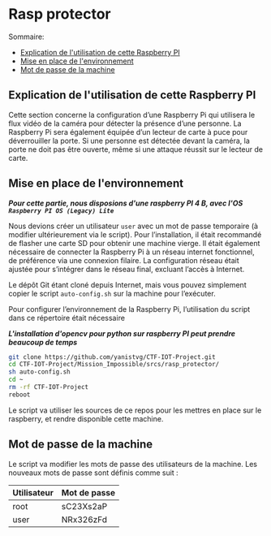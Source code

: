 # Rasp protector

Sommaire:

- [Explication de l'utilisation de cette Raspberry PI](#explication-de-lutilisation-de-cette-raspberry-pi)
- [Mise en place de l'environnement](#mise-en-place-de-lenvironnement)
- [Mot de passe de la machine](#mot-de-passe-de-la-machine)

## Explication de l'utilisation de cette Raspberry PI

Cette section concerne la configuration d’une Raspberry Pi qui utilisera le flux vidéo de la caméra pour détecter la présence d’une personne. La Raspberry Pi sera également équipée d’un lecteur de carte à puce pour déverrouiller la porte. Si une personne est détectée devant la caméra, la porte ne doit pas être ouverte, même si une attaque réussit sur le lecteur de carte.

## Mise en place de l'environnement

***Pour cette partie, nous disposions d'une raspberry PI 4 B, avec l'OS `Raspberry PI OS (Legacy) Lite`***

Nous devions créer un utilisateur `user` avec un mot de passe temporaire (à modifier ultérieurement via le script). Pour l’installation, il était recommandé de flasher une carte SD pour obtenir une machine vierge. Il était également nécessaire de connecter la Raspberry Pi à un réseau internet fonctionnel, de préférence via une connexion filaire. La configuration réseau était ajustée pour s’intégrer dans le réseau final, excluant l’accès à Internet.

Le dépôt Git étant cloné depuis Internet, mais vous pouvez simplement copier le script `auto-config.sh` sur la machine pour l’exécuter.

Pour configurer l’environnement de la Raspberry Pi, l’utilisation du script dans ce répertoire était nécessaire

***L'installation d'opencv pour python sur raspberry PI peut prendre beaucoup de temps***

```sh
git clone https://github.com/yanistvg/CTF-IOT-Project.git
cd CTF-IOT-Project/Mission_Impossible/srcs/rasp_protector/
sh auto-config.sh
cd ~
rm -rf CTF-IOT-Project
reboot
```

Le script va utiliser les sources de ce repos pour les mettres en place sur le raspberry, et rendre disponible cette machine.

## Mot de passe de la machine

Le script va modifier les mots de passe des utilisateurs de la machine. Les nouveaux mots de passe sont définis comme suit :

| Utilisateur | Mot de passe |
|-------------|--------------|
| root        | sC23Xs2aP    |
| user        | NRx326zFd    |
